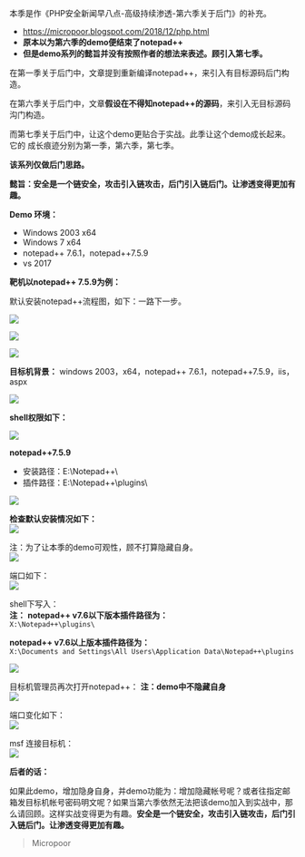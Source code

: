 本季是作《PHP安全新闻早八点-高级持续渗透-第六季关于后门》的补充。  
* https://micropoor.blogspot.com/2018/12/php.html  
* **原本以为第六季的demo便结束了notepad++**  
* **但是demo系列的懿旨并没有按照作者的想法来表述。顾引入第七季。**

在第一季关于后门中，文章提到重新编译notepad++，来引入有目标源码后门构造。

在第六季关于后门中，文章**假设在不得知notepad++的源码**，来引入无目标源码沟门构造。

而第七季关于后门中，让这个demo更贴合于实战。此季让这个demo成长起来。它的
成长痕迹分别为第一季，第六季，第七季。

**该系列仅做后门思路。**

**懿旨：安全是一个链安全，攻击引入链攻击，后门引入链后门。让渗透变得更加有趣。**

**Demo 环境：**  
* Windows 2003 x64  
* Windows 7 x64  
* notepad++ 7.6.1，notepad++7.5.9   
* vs 2017

**靶机以notepad++ 7.5.9为例：**  

默认安装notepad++流程图，如下：一路下一步。  

![](media/b8aac18b874785f0c8bc969f75b77a65.jpg)

![](media/2f08b914ac8b52592b2b7e0993f62040.jpg)

![](media/3794646c3d867b1761b4195a01ee0735.jpg)

**目标机背景：** windows 2003，x64，notepad++ 7.6.1，notepad++7.5.9，iis，aspx

![](media/c20afc4dccc75cb4a95cb2e46575b4fd.jpg)

**shell权限如下：**  

![](media/2b489f025ac208347291fd42ed7a6a1a.jpg)

**notepad++7.5.9**  
* 安装路径：E:\Notepad++\  
* 插件路径：E:\Notepad++\plugins\  

![](media/6837e346988cc844adf8ed91f6c40103.jpg)

**检查默认安装情况如下：**  
![](media/3fc723c290e8134bb050a2d6ff692351.jpg)

注：为了让本季的demo可观性，顾不打算隐藏自身。  
![](media/0f916c3a715bd62f5f92ff97ebe29572.jpg)

端口如下：  
![](media/4bbdb3e33cf96125bdf0886ac59eaefc.jpg)

shell下写入：  
**注：**
**notepad++ v7.6以下版本插件路径为：**    
`X:\Notepad++\plugins\`

**notepad++ v7.6以上版本插件路径为：**  
`X:\Documents and Settings\All Users\Application Data\Notepad++\plugins`

![](media/1cbf6f87cfa8d6d24fdb4f755c5210dc.jpg)

目标机管理员再次打开notepad++：
**注：demo中不隐藏自身**  
![](media/10feb51a838194fbcc604cb596b1c9b3.jpg)

端口变化如下：  
![](media/f96508fcfb44dd1cff346ccdaad50fdb.jpg)

msf 连接目标机：  
![](media/637712a99f114ff8c074927dc8f3a756.jpg)

**后者的话：**

如果此demo，增加隐身自身，并demo功能为：增加隐藏帐号呢？或者往指定邮箱发目标机帐号密码明文呢？如果当第六季依然无法把该demo加入到实战中，那么请回顾。这样实战变得更为有趣。**安全是一个链安全，攻击引入链攻击，后门引入链后门。让渗透变得更加有趣。**

>   Micropoor
